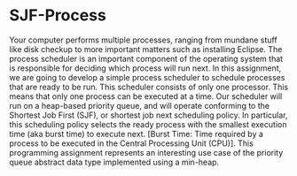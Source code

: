 # SJF-Process

Your computer performs multiple processes, ranging from mundane stuff like disk checkup to
more important matters such as installing Eclipse. The process scheduler is an important
component of the operating system that is responsible for deciding which process will run next.
In this assignment, we are going to develop a simple process scheduler to schedule processes that
are ready to be run. This scheduler consists of only one processor. This means that only one
process can be executed at a time. Our scheduler will run on a heap-based priority queue, and
will operate conforming to the Shortest Job First (SJF), or shortest job next scheduling policy.
In particular, this scheduling policy selects the ready process with the smallest execution time
(aka burst time) to execute next. [Burst Time: Time required by a process to be executed in
the Central Processing Unit (CPU)]. This programming assignment represents an interesting
use case of the priority queue abstract data type implemented using a min-heap.
